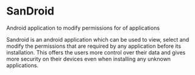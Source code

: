 SanDroid
========

Android application to modify permissions for of applications

Sandroid is an android application which can be used to view, select and modify the permissions that are required by any application before its installation. This offers the users more control over their data and gives more security on their devices even when installing any unknown applications. 
